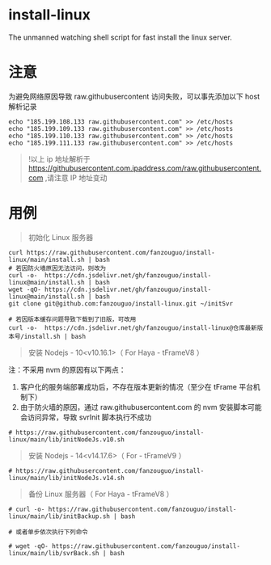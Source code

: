 # install-linux
The unmanned watching shell script for fast install the linux server.

# 注意

为避免网络原因导致 raw.githubusercontent 访问失败，可以事先添加以下 host 解析记录
``` shell
echo "185.199.108.133 raw.githubusercontent.com" >> /etc/hosts
echo "185.199.109.133 raw.githubusercontent.com" >> /etc/hosts
echo "185.199.110.133 raw.githubusercontent.com" >> /etc/hosts
echo "185.199.111.133 raw.githubusercontent.com" >> /etc/hosts
```

> !以上 ip 地址解析于 https://githubusercontent.com.ipaddress.com/raw.githubusercontent.com ,请注意 IP 地址变动

# 用例

> 初始化 Linux 服务器
``` shell
curl https://raw.githubusercontent.com/fanzouguo/install-linux/main/install.sh | bash
# 若因防火墙原因无法访问，则改为
curl -o-  https://cdn.jsdelivr.net/gh/fanzouguo/install-linux@main/install.sh | bash
wget -qO- https://cdn.jsdelivr.net/gh/fanzouguo/install-linux@main/install.sh | bash
git clone git@github.com:fanzouguo/install-linux.git ~/initSvr

# 若因版本缓存问题导致下载到了旧版，可改用
curl -o-  https://cdn.jsdelivr.net/gh/fanzouguo/install-linux@仓库最新版本号/install.sh | bash
```

> 安装 Nodejs - 10<v10.16.1>（ For Haya - tFrameV8 ）

注：不采用 nvm 的原因有以下两点：

1. 客户化的服务端部署成功后，不存在版本更新的情况（至少在 tFrame 平台机制下）
2. 由于防火墙的原因，通过 raw.githubusercontent.com 的 nvm 安装脚本可能会访问异常，导致 svrInit 脚本执行不成功
``` shell
# https://raw.githubusercontent.com/fanzouguo/install-linux/main/lib/initNodeJs.v10.sh
```

> 安装 Nodejs - 14<v14.17.6>（ For - tFrameV9 ）
``` shell
# https://raw.githubusercontent.com/fanzouguo/install-linux/main/lib/initNodeJs.v14.sh
```

> 备份 Linux 服务器（ For Haya - tFrameV8 ）
``` shell
# curl -o- https://raw.githubusercontent.com/fanzouguo/install-linux/main/lib/initBackup.sh | bash

# 或者单步依次执行下列命令

# wget -qO- https://raw.githubusercontent.com/fanzouguo/install-linux/main/lib/svrBack.sh | bash
```

